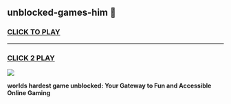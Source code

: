 
## unblocked-games-him 👋
<h3>
<a href="https://premium.freeplayer.one?title=unblocked-games-him&ref=14F">CLICK TO PLAY</a></h3>
<hr>

<h3>
<a href="https://premium.freeplayer.one?title=unblocked-games-him&ref=14F">CLICK 2 PLAY</a>
  
</h3>

<a href="https://premium.freeplayer.one?title=unblocked-games-him&ref=12F/"><img src="https://clearcache.store/games.png"></a>


**worlds hardest game unblocked: Your Gateway to Fun and Accessible Online Gaming**
